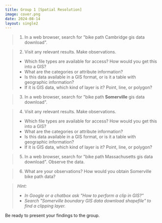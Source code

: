 ```yaml
---
title: Group 1 [Spatial Resolution]
image: cover.png
date: 2024-08-14
layout: single2
---
```


>1. In a web browser, search for "bike path Cambridge gis data download".

>2. Visit any relevant results. Make observations.
>- Which file types are available for access? How would you get this into a GIS?
>- What are the categories or attribute information?
>- Is this data available in a GIS format, or is it a table with geographic information?
>- If it is GIS data, which kind of layer is it? Point, line, or polygon? 

>3. In a web browser, search for "bike path **Somerville** gis data download".

>4. Visit any relevant results. Make observations.
>- Which file types are available for access? How would you get this into a GIS?
>- What are the categories or attribute information?
>- Is this data available in a GIS format, or is it a table with geographic information?
>- If it is GIS data, which kind of layer is it? Point, line, or polygon? 

>5. In a web browser, search for "bike path Massachusetts gis data download". Observe the data.

>6. What are your observations? How would you obtain Somerville bike path data?

>*Hint:*
>
>- *In Google or a chatbox ask "How to perform a clip in GIS?"*
>- *Search "Somerville boundary GIS data download shapefile" to find a clipping layer.*

Be ready to present your findings to the group.


